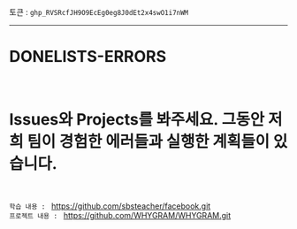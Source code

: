 토큰 : `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`

---



# DONELISTS-ERRORS 



<br>



# Issues와 Projects를 봐주세요. 그동안 저희 팀이 경험한 에러들과 실행한 계획들이 있습니다. 


<br>




`학습 내용 : ` https://github.com/sbsteacher/facebook.git
<br>
`프로젝트 내용 : ` https://github.com/WHYGRAM/WHYGRAM.git
